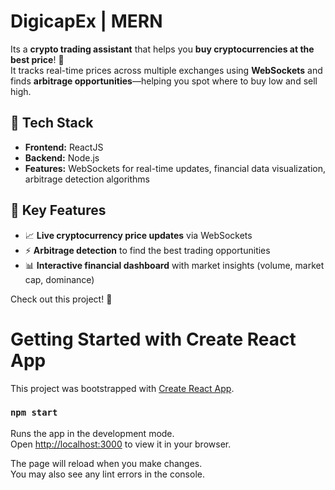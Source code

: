 
# DigicapEx | MERN  
Its a **crypto trading assistant** that helps you **buy cryptocurrencies at the best price**! 🚀  
It tracks real-time prices across multiple exchanges using **WebSockets** and finds **arbitrage opportunities**—helping you spot where to buy low and sell high.  

## 🔧 Tech Stack  
- **Frontend:** ReactJS  
- **Backend:** Node.js  
- **Features:** WebSockets for real-time updates, financial data visualization, arbitrage detection algorithms  

## 🔹 Key Features  
- 📈 **Live cryptocurrency price updates** via WebSockets  
- ⚡ **Arbitrage detection** to find the best trading opportunities  
- 📊 **Interactive financial dashboard** with market insights (volume, market cap, dominance)  

Check out this project! 🚀  


# Getting Started with Create React App

This project was bootstrapped with [Create React App](https://github.com/facebook/create-react-app).


### `npm start`

Runs the app in the development mode.\
Open [http://localhost:3000](http://localhost:3000) to view it in your browser.

The page will reload when you make changes.\
You may also see any lint errors in the console.
